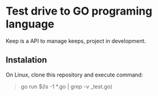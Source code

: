 # Test drive to GO programing language

Keep is a API to manage keeps, project in development.

## Instalation

On Linux, clone this repository and execute command:

> go run $(ls -1 *.go | grep -v _test.go) 

